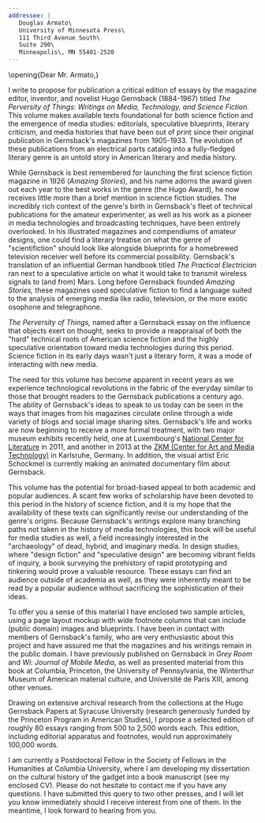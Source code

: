 ```yaml
---
addressee: |
   Douglas Armato\
   University of Minnesota Press\
   111 Third Avenue South\
   Suite 290\
   Minneapolis\, MN 55401-2520
---
```


\opening{Dear Mr. Armato,}

I write to propose for publication a critical edition of essays by the magazine editor, inventor, and novelist Hugo Gernsback (1884-1967) titled *The Perversity of Things: Writings on Media, Technology, and Science Fiction.*  This volume makes available texts foundational for both science fiction and the emergence of media studies: editorials, speculative blueprints, literary criticism, and media histories that have been out of print since their original publication in Gernsback's magazines from 1905-1933.  The evolution of these publications from an electrical parts catalog into a fully-fledged literary genre is an untold story in American literary and media history.

While Gernsback is best remembered for launching the first science fiction magazine in 1926 (*Amazing Stories*), and his name adorns the award given out each year to the best works in the genre (the Hugo Award), he now receives little more than a brief mention in science fiction studies.  The incredibly rich context of the genre's birth in Gernsback's fleet of technical publications for the amateur experimenter, as well as his work as a pioneer in media technologies and broadcasting techniques, have been entirely overlooked.  In his illustrated magazines and compendiums of amateur designs, one could find a literary treatise on what the genre of "scientifiction" should look like alongside blueprints for a homebrewed television receiver well before its commercial possibility.  Gernsback's translation of an influential German handbook titled *The Practical Electrician* ran next to a speculative article on what it would take to transmit wireless signals to (and from) Mars.  Long before Gernsback founded *Amazing Stories,* these magazines used speculative fiction to find a language suited to the analysis of emerging media like radio, television, or the more exotic osophone and telegraphone.

*The Perversity of Things,* named after a Gernsback essay on the influence that objects exert on thought, seeks to provide a reappraisal of both the "hard" technical roots of American science fiction and the highly speculative orientation toward media technologies during this period.  Science fiction in its early days wasn't just a literary form, it was a mode of interacting with new media.

The need for this volume has become apparent in recent years as we experience technological revolutions in the fabric of the everyday similar to those that brought readers to the Gernsback publications a century ago.  The ability of Gernsback's ideas to speak to us today can be seen in the ways that images from his magazines circulate online through a wide variety of blogs and social image sharing sites.  Gernsback's life and works are now beginning to receive a more formal treatment, with two major museum exhibits recently held, one at Luxembourg's [National Center for Literature](http://www.cnl.public.lu/agenda/2011/5/Expo_Hugo_Gernsback/index.html?highlight=gernsback) in 2011, and another in 2013 at the [ZKM (Center for Art and Media Technology)](http://on1.zkm.de/zkm/stories/storyReader8492) in Karlsruhe, Germany.  In addition, the visual artist Eric Schockmel is currently making an animated documentary film about Gernsback.

This volume has the potential for broad-based appeal to both academic and popular audiences.  A scant few works of scholarship have been devoted to this period in the history of science fiction, and it is my hope that the availability of these texts can significantly revise our understanding of the genre's origins.  Because Gernsback's writings explore many branching paths not taken in the history of media technologies, this book will be useful for media studies as well, a field increasingly interested in the "archaeology" of dead, hybrid, and imaginary media.  In design studies, where "design fiction" and "speculative design" are becoming vibrant fields of inquiry, a book surveying the prehistory of rapid prototyping and tinkering would prove a valuable resource.  These essays can find an audience outside of academia as well, as they were inherently meant to be read by a popular audience without sacrificing the sophistication of their ideas.

To offer you a sense of this material I have enclosed two sample articles, using a page layout mockup with wide footnote columns that can include (public domain) images and blueprints.  I have been in contact with members of Gernsback's family, who are very enthusiastic about this project and have assured me that the magazines and his writings remain in the public domain.  I have previously published on Gernsback in *Grey Room* and *Wi: Journal of Mobile Media,* as well as presented material from this book at Columbia, Princeton, the University of Pennsylvania, the Winterthur Museum of American material culture, and Université de Paris XIII, among other venues.

Drawing on extensive archival research from the collections at the Hugo Gernsback Papers at Syracuse University (research generously funded by the Princeton Program in American Studies), I propose a selected edition of roughly 80 essays ranging from 500 to 2,500 words each.  This edition, including editorial apparatus and footnotes, would run approximately 100,000 words.  

I am currently a Postdoctoral Fellow in the Society of Fellows in the Humanities at Columbia University, where I am developing my dissertation on the cultural history of the gadget into a book manuscript (see my enclosed CV).  Please do not hesitate to contact me if you have any questions.  I have submitted this query to two other presses, and I will let you know immediately should I receive interest from one of them.  In the meantime, I look forward to hearing from you. 